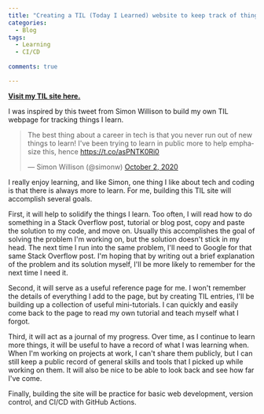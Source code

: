```yaml
---
title: "Creating a TIL (Today I Learned) website to keep track of things I learn"
categories:
  - Blog
tags:
  - Learning
  - CI/CD
  
comments: true

---
```

[**Visit my TIL site here.**](/til/)

I was inspired by this tweet from Simon Willison to build my own TIL webpage for tracking things I learn.


<blockquote class="twitter-tweet"><p lang="en" dir="ltr">The best thing about a career in tech is that you never run out of new things to learn! I&#39;ve been trying to learn in public more to help emphasize this, hence <a href="https://t.co/asPNTK0Ri0">https://t.co/asPNTK0Ri0</a></p>&mdash; Simon Willison (@simonw) <a href="https://twitter.com/simonw/status/1311958398317948929?ref_src=twsrc%5Etfw">October 2, 2020</a></blockquote> <script async src="https://platform.twitter.com/widgets.js" charset="utf-8"></script> 


I really enjoy learning, and like Simon, one thing I like about tech and coding is that there is always more to learn. For me, building this TIL site will accomplish several goals. 

First, it will help to solidify the things I learn. Too often, I will read how to do something in a Stack Overflow post, tutorial or blog post, copy and paste the solution to my code, and move on. Usually this accomplishes the goal of solving the problem I'm working on, but the solution doesn't stick in my head. The next time I run into the same problem, I'll need to Google for that same Stack Overflow post. I'm hoping that by writing out a brief explanation of the problem and its solution myself, I'll be more likely to remember for the next time I need it.

Second, it will serve as a useful reference page for me. I won't remember the details of everything I add to the page, but by creating TIL entries, I'll be building up a collection of useful mini-tutorials. I can quickly and easily come back to the page to read my own tutorial and teach myself what I forgot.

Third, it will act as a journal of my progress. Over time, as I continue to learn more things, it will be useful to have a record of what I was learning when. When I'm working on projects at work, I can't share them publicly, but I can still keep a public record of general skills and tools that I picked up while working on them. It will also be nice to be able to look back and see how far I've come.

Finally, building the site will be practice for basic web development, version control, and CI/CD with GitHub Actions. 


